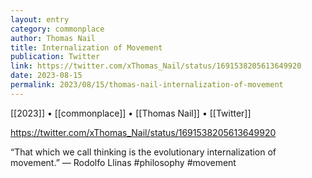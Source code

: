 ```yaml
---
layout: entry
category: commonplace
author: Thomas Nail
title: Internalization of Movement
publication: Twitter
link: https://twitter.com/xThomas_Nail/status/1691538205613649920
date: 2023-08-15
permalink: 2023/08/15/thomas-nail-internalization-of-movement
---
```


[[2023]] • [[commonplace]] • [[Thomas Nail]] • [[Twitter]]

https://twitter.com/xThomas_Nail/status/1691538205613649920

“That which we call thinking is the evolutionary internalization of movement.” — Rodolfo Llinas #philosophy #movement
